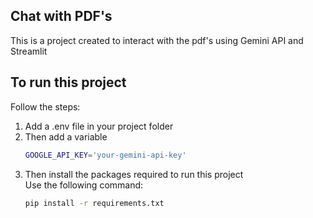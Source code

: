 ## Chat with PDF's

This is a project created to interact with the pdf's using Gemini API and Streamlit

## To run this project

Follow the steps:
1. Add a .env file in your project folder
2. Then add a variable
   ``` bash
   GOOGLE_API_KEY='your-gemini-api-key'
   ```
4. Then install the packages required to run this project <br />
   Use the following command: <br />
   ```bash
   pip install -r requirements.txt
   ```
